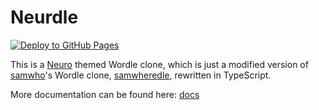 # Neurdle

[![Deploy to GitHub Pages](https://github.com/Firecrafter28/Neurdle/actions/workflows/deploy.yml/badge.svg)](https://github.com/Firecrafter28/Neurdle/actions/workflows/deploy.yml)

This is a [Neuro](https://twitch.tv/vedal987) themed Wordle clone, which is just a modified version of [samwho](https://github.com/samwho)'s Wordle clone, [samwheredle](https://samwhere.dev), rewritten in TypeScript.

More documentation can be found here: [docs](./docs/docs.md)
